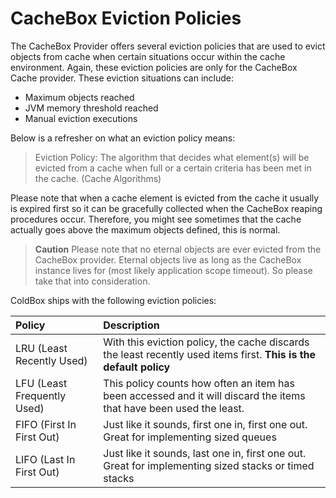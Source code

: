 # CacheBox Eviction Policies

The CacheBox Provider offers several eviction policies that are used to evict objects from cache when certain situations occur within the cache environment. Again, these eviction policies are only for the CacheBox Cache provider. These eviction situations can include:

* Maximum objects reached
* JVM memory threshold reached
* Manual eviction executions

Below is a refresher on what an eviction policy means:

> Eviction Policy: The algorithm that decides what element\(s\) will be evicted from a cache when full or a certain criteria has been met in the cache. \(Cache Algorithms\)

Please note that when a cache element is evicted from the cache it usually is expired first so it can be gracefully collected when the CacheBox reaping procedures occur. Therefore, you might see sometimes that the cache actually goes above the maximum objects defined, this is normal.

> **Caution** Please note that no eternal objects are ever evicted from the CacheBox provider. Eternal objects live as long as the CacheBox instance lives for \(most likely application scope timeout\). So please take that into consideration.

ColdBox ships with the following eviction policies:

| Policy | Description |
| :--- | :--- |
| LRU \(Least Recently Used\) | With this eviction policy, the cache discards the least recently used items first. **This is the default policy** |
| LFU \(Least Frequently Used\) | This policy counts how often an item has been accessed and it will discard the items that have been used the least. |
| FIFO \(First In First Out\) | Just like it sounds, first one in, first one out. Great for implementing sized queues |
| LIFO \(Last In First Out\) | Just like it sounds, last one in, first one out. Great for implementing sized stacks or timed stacks |

